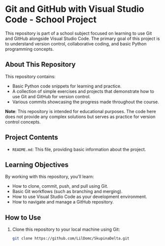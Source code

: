 # Git and GitHub with Visual Studio Code - School Project

This repository is part of a school subject focused on learning to use Git and GitHub alongside Visual Studio Code. The primary goal of this project is to understand version control, collaborative coding, and basic Python programming concepts.

## About This Repository

This repository contains:

- Basic Python code snippets for learning and practice.
- A collection of simple exercises and projects that demonstrate how to use Git and GitHub for version control.
- Various commits showcasing the progress made throughout the course.

**Note**: This repository is intended for educational purposes. The code here does not provide any complex solutions but serves as practice for version control concepts.

## Project Contents
- `README.md`: This file, providing basic information about the project.

## Learning Objectives

By working with this repository, you'll learn:

- How to clone, commit, push, and pull using Git.
- Basic Git workflows (such as branching and merging).
- How to use Visual Studio Code as your development environment.
- How to navigate and manage a GitHub repository.

## How to Use

1. Clone this repository to your local machine using Git:
   ```bash
   git clone https://github.com/LilDomc/SkupinaDelta.git
